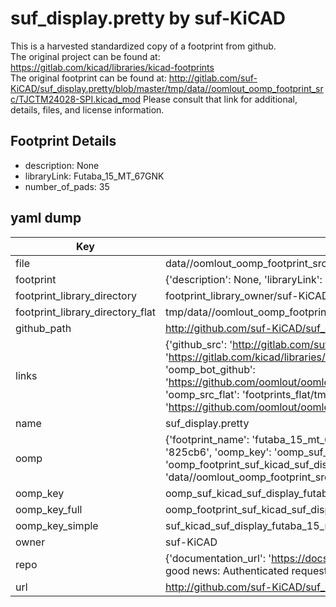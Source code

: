 # suf_display.pretty by suf-KiCAD  
This is a harvested standardized copy of a footprint from github.  
The original project can be found at:  
https://gitlab.com/kicad/libraries/kicad-footprints  
The original footprint can be found at:
http://gitlab.com/suf-KiCAD/suf_display.pretty/blob/master/tmp/data//oomlout_oomp_footprint_src/TJCTM24028-SPI.kicad_mod
Please consult that link for additional, details, files, and license information.  
## Footprint Details
* description: None  
* libraryLink: Futaba_15_MT_67GNK  
* number_of_pads: 35  
## yaml dump  
| Key | Value |  
| --- | --- |  
| file | data//oomlout_oomp_footprint_src/suf_display.pretty/Futaba_15_MT_67GNK.kicad_mod |  
| footprint | {'description': None, 'libraryLink': 'Futaba_15_MT_67GNK', 'number_of_pads': 35} |  
| footprint_library_directory | footprint_library_owner/suf-KiCAD_suf_display.pretty |  
| footprint_library_directory_flat | tmp/data//oomlout_oomp_footprint_src/footprints_flat/suf_kicad_suf_display_futaba_15_mt_67gnk/working |  
| github_path | http://github.com/suf-KiCAD/suf_display.pretty/blob/master/tmp/data//oomlout_oomp_footprint_src/Futaba_15_MT_67GNK.kicad_mod |  
| links | {'github_src': 'http://gitlab.com/suf-KiCAD/suf_display.pretty/blob/master/tmp/data//oomlout_oomp_footprint_src/TJCTM24028-SPI.kicad_mod', 'github_src_repo': 'https://gitlab.com/kicad/libraries/kicad-footprints', 'oomp_bot': 'tmp/data//oomlout_oomp_footprint_src/footprints/suf_kicad_suf_display_futaba_15_mt_67gnk/working', 'oomp_bot_github': 'https://github.com/oomlout/oomlout_oomp_footprint_bot/tree/main/tmp/data//oomlout_oomp_footprint_src/footprints/suf_kicad_suf_display_futaba_15_mt_67gnk/working', 'oomp_src_flat': 'footprints_flat/tmp/data//oomlout_oomp_footprint_src/footprints_flat/suf_kicad_suf_display_futaba_15_mt_67gnk/working', 'oomp_src_flat_github': 'https://github.com/oomlout/oomlout_oomp_footprint_src/tree/main/tmp/data//oomlout_oomp_footprint_src/footprints_flat/suf_kicad_suf_display_futaba_15_mt_67gnk/working'} |  
| name | suf_display.pretty |  
| oomp | {'footprint_name': 'futaba_15_mt_67gnk', 'library_name': 'suf_display', 'md5': '825cb64e391dcc31125703edc6e3cf5a', 'md5_10': '825cb64e39', 'md5_5': '825cb', 'md5_6': '825cb6', 'oomp_key': 'oomp_suf_kicad_suf_display_futaba_15_mt_67gnk', 'oomp_key_extra': 'oomp_footprint_suf_kicad_suf_display_futaba_15_mt_67gnk', 'oomp_key_full': 'oomp_footprint_suf_kicad_suf_display_futaba_15_mt_67gnk_825cb6', 'oomp_key_simple': 'suf_kicad_suf_display_futaba_15_mt_67gnk', 'original_filename': 'data//oomlout_oomp_footprint_src/suf_display.pretty/Futaba_15_MT_67GNK.kicad_mod', 'owner_name': 'suf_kicad'} |  
| oomp_key | oomp_suf_kicad_suf_display_futaba_15_mt_67gnk |  
| oomp_key_full | oomp_footprint_suf_kicad_suf_display_futaba_15_mt_67gnk |  
| oomp_key_simple | suf_kicad_suf_display_futaba_15_mt_67gnk |  
| owner | suf-KiCAD |  
| repo | {'documentation_url': 'https://docs.github.com/rest/overview/resources-in-the-rest-api#rate-limiting', 'message': "API rate limit exceeded for 84.66.142.224. (But here's the good news: Authenticated requests get a higher rate limit. Check out the documentation for more details.)"} |  
| url | http://github.com/suf-KiCAD/suf_display.pretty |  

